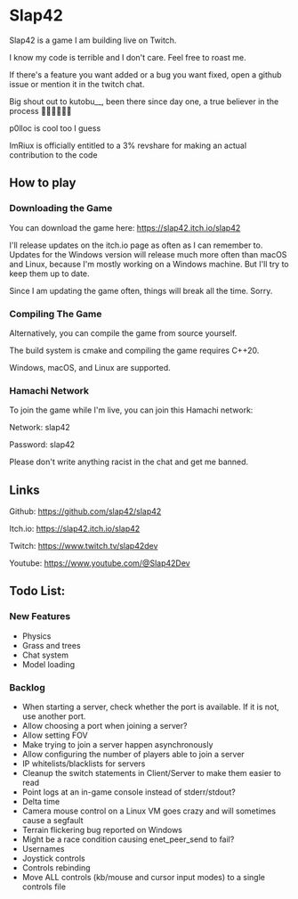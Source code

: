 # Slap42

Slap42 is a game I am building live on Twitch.

I know my code is terrible and I don't care. Feel free to roast me.

If there's a feature you want added or a bug you want fixed, open a github issue or mention it in the twitch chat.

Big shout out to kutobu__, been there since day one, a true believer in the process 🥐🇫🇷🥖🙏💯

p0lloc is cool too I guess

ImRiux is officially entitled to a 3% revshare for making an actual contribution to the code

## How to play

### Downloading the Game

You can download the game here: https://slap42.itch.io/slap42

I'll release updates on the itch.io page as often as I can remember to. Updates for the Windows version will release much more often than macOS and Linux, because I'm mostly working on a Windows machine. But I'll try to keep them up to date.

Since I am updating the game often, things will break all the time. Sorry.

### Compiling The Game

Alternatively, you can compile the game from source yourself.

The build system is cmake and compiling the game requires C++20.

Windows, macOS, and Linux are supported.

### Hamachi Network

To join the game while I'm live, you can join this Hamachi network:

Network: slap42

Password: slap42

Please don't write anything racist in the chat and get me banned.

## Links

Github: https://github.com/slap42/slap42

Itch.io: https://slap42.itch.io/slap42

Twitch: https://www.twitch.tv/slap42dev

Youtube: https://www.youtube.com/@Slap42Dev

## Todo List:

### New Features

- Physics
- Grass and trees
- Chat system
- Model loading

### Backlog

- When starting a server, check whether the port is available. If it is not, use another port.
- Allow choosing a port when joining a server?
- Allow setting FOV
- Make trying to join a server happen asynchronously
- Allow configuring the number of players able to join a server
- IP whitelists/blacklists for servers
- Cleanup the switch statements in Client/Server to make them easier to read
- Point logs at an in-game console instead of stderr/stdout?
- Delta time
- Camera mouse control on a Linux VM goes crazy and will sometimes cause a segfault
- Terrain flickering bug reported on Windows
- Might be a race condition causing enet_peer_send to fail?
- Usernames
- Joystick controls
- Controls rebinding
- Move ALL controls (kb/mouse and cursor input modes) to a single controls file
